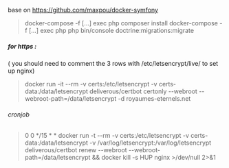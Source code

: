 base on https://github.com/maxpou/docker-symfony



> docker-compose -f [...] exec php composer install
> docker-compose -f [...] exec php php bin/console doctrine:migrations:migrate

##### for https : 

( you should need to comment the 3 rows with /etc/letsencrypt/live/ to set up nginx)

> docker run -it --rm -v certs:/etc/letsencrypt -v certs-data:/data/letsencrypt deliverous/certbot certonly --webroot --webroot-path=/data/letsencrypt -d royaumes-eternels.net

###### cronjob

> 0 0 */15 * * docker run -t --rm -v certs:/etc/letsencrypt -v certs-data:/data/letsencrypt -v /var/log/letsencrypt:/var/log/letsencrypt deliverous/certbot renew --webroot --webroot-path=/data/letsencrypt && docker kill -s HUP nginx >/dev/null 2>&1